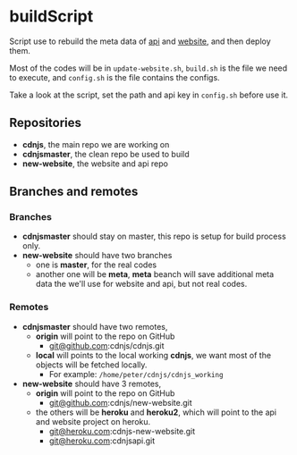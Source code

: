 buildScript
===========

Script use to rebuild the meta data of [api](https://github.com/cdnjs/cdnjs#api) and [website](https://cdnjs.com/), and then deploy them.

Most of the codes will be in `update-website.sh`, `build.sh` is the file we need to execute, and `config.sh` is the file contains the configs.

Take a look at the script, set the path and api key in `config.sh` before use it.

## Repositories
* **cdnjs**, the main repo we are working on
* **cdnjsmaster**, the clean repo be used to build
* **new-website**, the website and api repo

## Branches and remotes

### Branches
* **cdnjsmaster** should stay on master, this repo is setup for build process only.
* **new-website** should have two branches
  * one is **master**, for the real codes
  * another one will be **meta**, **meta** beanch will save additional meta data the we'll use for website and api, but not real codes.

### Remotes
 * **cdnjsmaster** should have two remotes,
   * **origin** will point to the repo on GitHub
     * git@github.com:cdnjs/cdnjs.git
   * **local** will points to the local working **cdnjs**, we want most of the objects will be fetched locally.
     * For example: `/home/peter/cdnjs/cdnjs_working`
 * **new-website** should have 3 remotes,
   * **origin** will point to the repo on GitHub
     * git@github.com:cdnjs/new-website.git
   * the others will be **heroku** and **heroku2**, which will point to the api and website project on heroku.
     * git@heroku.com:cdnjs-new-website.git
     * git@heroku.com:cdnjsapi.git
